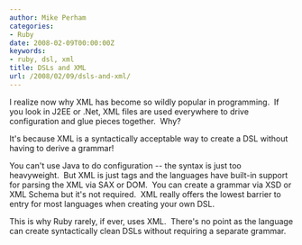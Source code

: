 ```yaml
---
author: Mike Perham
categories:
- Ruby
date: 2008-02-09T00:00:00Z
keywords:
- ruby, dsl, xml
title: DSLs and XML
url: /2008/02/09/dsls-and-xml/
---
```


I realize now why XML has become so wildly popular in programming.  If you look in J2EE or .Net, XML files are used everywhere to drive configuration and glue pieces together.  Why?

It's because XML is a syntactically acceptable way to create a DSL without having to derive a grammar!

You can't use Java to do configuration -- the syntax is just too heavyweight.  But XML is just tags and the languages have built-in support for parsing the XML via SAX or DOM.  You can create a grammar via XSD or XML Schema but it's not required.  XML really offers the lowest barrier to entry for most languages when creating your own DSL.

This is why Ruby rarely, if ever, uses XML.  There's no point as the language can create syntactically clean DSLs without requiring a separate grammar.
